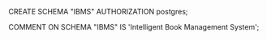 CREATE SCHEMA "IBMS"
    AUTHORIZATION postgres;

COMMENT ON SCHEMA "IBMS"
    IS 'Intelligent Book Management System';
